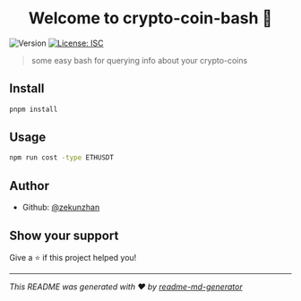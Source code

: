 <h1 align="center">Welcome to crypto-coin-bash 👋</h1>
<p>
  <img alt="Version" src="https://img.shields.io/badge/version-1.0.0-blue.svg?cacheSeconds=2592000" />
  <a href="#" target="_blank">
    <img alt="License: ISC" src="https://img.shields.io/badge/License-ISC-yellow.svg" />
  </a>
</p>

> some easy bash for querying info about your crypto-coins

## Install

```sh
pnpm install
```

## Usage

```sh
npm run cost -type ETHUSDT
```

## Author

* Github: [@zekunzhan](https://github.com/zekunzhan)

## Show your support

Give a ⭐️ if this project helped you!

***
_This README was generated with ❤️ by [readme-md-generator](https://github.com/kefranabg/readme-md-generator)_